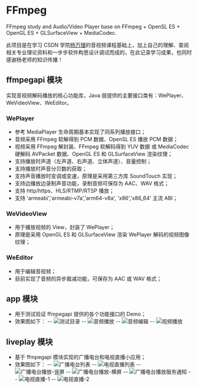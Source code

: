 # FFmpeg

FFmpeg study and Audio/Video Player base on FFmpeg + OpenSL ES + OpenGL ES + GLSurfaceView + MediaCodec.

此项目是在学习 CSDN 学院[杨万理](https://edu.csdn.net/lecturer/1846)的音视频课程基础上，加上自己的理解、查阅相关专业理论资料和一步步软件构思设计调试而成的，在此记录学习成果，也同时感谢杨老师的知识传播！

## ffmpegapi 模块

实现音视频解码播放的核心功能库，Java 层提供的主要接口类有：WePlayer、WeVideoView、WeEditor。

###  WePlayer

- 参考 MediaPlayer 生命周期基本实现了同系列播放接口；
- 音频采用 FFmpeg 软解得到 PCM 数据、OpenSL ES 播放 PCM 数据；
- 视频采用 FFmpeg 解封装、FFmpeg 软解码得到 YUV 数据 或 MediaCodec 硬解码 AVPacket 数据、OpenGL ES 和 GLSurfaceView 渲染纹理；
- 支持播放时声道（左声道、右声道、立体声道）、音量控制；
- 支持播放时声音分贝数的获取；
- 支持声音播放时变调或变速，原理是采用第三方库 SoundTouch 实现；
- 支持边播放边录制声音功能，录制音频可保存为 AAC、WAV 格式；
- 支持 http/https、HLS/RTMP/RTSP 播放；
- 支持 'armeabi','armeabi-v7a','arm64-v8a', 'x86','x86_64' 主流 ABI；

### WeVideoView

- 用于播放视频的 View，封装了 WePlayer；
- 原理是采用 OpenGL ES 和 GLSurfaceView 渲染 WePlayer 解码的视频图像纹理；

### WeEditor

- 用于编辑音视频；
- 目前实现了音频的异步裁减功能，可保存为 AAC 或 WAV 格式；

## app 模块

- 用于测试验证 ffmpegapi  提供的各个功能接口的 Demo；
- 效果图如下：
-- ![测试目录](https://github.com/wtz2017/FFmpeg/blob/master/images/ffmpeg-app-1.png)
-- ![音频播放](https://github.com/wtz2017/FFmpeg/blob/master/images/ffmpeg-app-2.png)
-- ![音频编辑](https://github.com/wtz2017/FFmpeg/blob/master/images/ffmpeg-app-3.png)
-- ![视频播放](https://github.com/wtz2017/FFmpeg/blob/master/images/ffmpeg-app-4.png)

## liveplay 模块

- 基于 ffmpegapi  模块实现的广播电台和电视直播小应用；
- 效果图如下：
-- ![广播电台列表](https://github.com/wtz2017/FFmpeg/blob/master/images/ffmpeg-liveplay-1.png)
-- ![电视直播列表](https://github.com/wtz2017/FFmpeg/blob/master/images/ffmpeg-liveplay-2.png)
-- ![广播电台播放-竖屏](https://github.com/wtz2017/FFmpeg/blob/master/images/ffmpeg-liveplay-3.png)
-- ![广播电台播放-横屏](https://github.com/wtz2017/FFmpeg/blob/master/images/ffmpeg-liveplay-4.png)
-- ![广播电台播放服务通知](https://github.com/wtz2017/FFmpeg/blob/master/images/ffmpeg-liveplay-5.png)
-- ![电视直播-1](https://github.com/wtz2017/FFmpeg/blob/master/images/ffmpeg-liveplay-6.png)
-- ![电视直播-2](https://github.com/wtz2017/FFmpeg/blob/master/images/ffmpeg-liveplay-7.png)